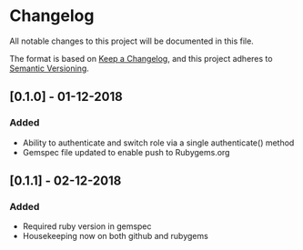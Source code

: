# Changelog
All notable changes to this project will be documented in this file.

The format is based on [Keep a Changelog](https://keepachangelog.com/en/1.0.0/),
and this project adheres to [Semantic Versioning](https://semver.org/spec/v2.0.0.html).


## [0.1.0] - 01-12-2018
### Added
- Ability to authenticate and switch role via a single authenticate() method
- Gemspec file updated to enable push to Rubygems.org

## [0.1.1] - 02-12-2018
### Added
- Required ruby version in gemspec
- Housekeeping now on both github and rubygems